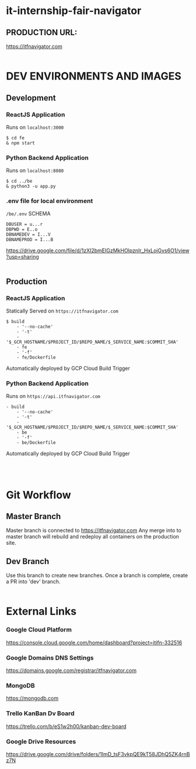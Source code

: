 # it-internship-fair-navigator

## PRODUCTION URL:

https://itfnavigator.com
<br><br>

# DEV ENVIRONMENTS AND IMAGES
## Development
### ReactJS Application
Runs on `localhost:3000`
```
$ cd fe
& npm start
```
### Python Backend Application
Runs on `localhost:8080`
```
$ cd ../be
& python3 -u app.py
```
### .env file for local environment <br>
`/be/.env` SCHEMA
```
DBUSER = u...r
DBPWD = E..o
DBNAMEDEV = I...V
DBNAMEPROD = I...B
```
https://drive.google.com/file/d/1zXI2bmEIGzMkHOlpznIr_HxLojGvs6O1/view?usp=sharing
<br><br>


## Production
### ReactJS Application
Statically Served on `https://itfnavigator.com`
```
$ build
    - '--no-cache'
    - '-t'
    - '$_GCR_HOSTNAME/$PROJECT_ID/$REPO_NAME/$_SERVICE_NAME:$COMMIT_SHA'
    - fe
    - '-f'
    - fe/Dockerfile
```
Automatically deployed by GCP Cloud Build Trigger
<br>
### Python Backend Application
Runs on `https://api.itfnavigator.com`
```
- build
    - '--no-cache'
    - '-t'
    - '$_GCR_HOSTNAME/$PROJECT_ID/$REPO_NAME/$_SERVICE_NAME:$COMMIT_SHA'
    - be
    - '-f'
    - be/Dockerfile
```
Automatically deployed by GCP Cloud Build Trigger

<br><br>

# Git Workflow

## Master Branch
Master branch is connected to https://itfnavigator.com
Any merge into to master branch will rebuild and redeploy all containers on the production site.

## Dev Branch
Use this branch to create new branches.
Once a branch is complete, create a PR into 'dev' branch.
<br><br>

# External Links
### Google Cloud Platform
https://console.cloud.google.com/home/dashboard?project=itifn-332516

### Google Domains DNS Settings
https://domains.google.com/registrar/itfnavigator.com

### MongoDB
https://mongodb.com

### Trello KanBan Dv Board
https://trello.com/b/eS1w2h00/kanban-dev-board

### Google Drive Resources
https://drive.google.com/drive/folders/1ImD_tsF3vkpQE9kT58JDhQ5ZK4rnBz7N


